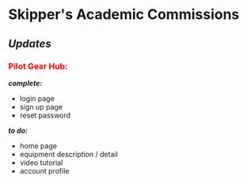 # Skipper's Academic Commissions

## *Updates*

### <font color="red">**Pilot Gear Hub:**</font>

__*complete:*__
- login page
- sign up page
- reset password
 
__*to do:*__
- home page
- equipment description / detail
- video tutorial
- account profile
